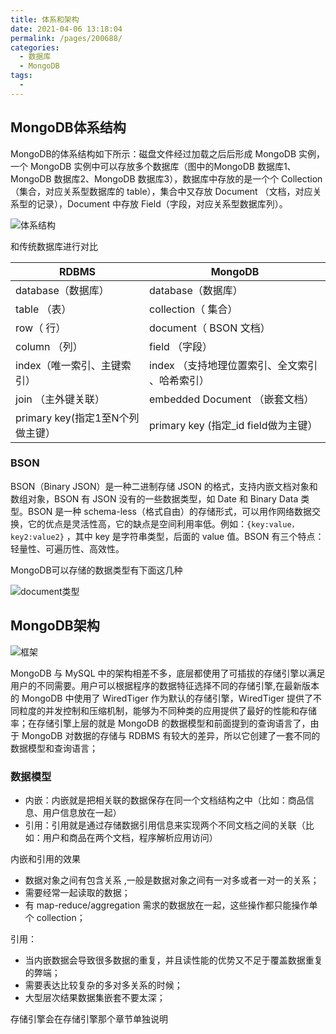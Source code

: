 ```yaml
---
title: 体系和架构
date: 2021-04-06 13:18:04
permalink: /pages/200688/
categories:
  - 数据库
  - MongoDB
tags:
  - 
---
```

## MongoDB体系结构

MongoDB的体系结构如下所示：磁盘文件经过加载之后后形成 MongoDB 实例，一个 MongoDB 实例中可以存放多个数据库（图中的MongoDB 数据库1、MongoDB 数据库2、MongoDB 数据库3），数据库中存放的是一个个 Collection （集合，对应关系型数据库的 table），集合中又存放 Document （文档，对应关系型的记录），Document 中存放 Field（字段，对应关系型数据库列）。

![体系结构](https://img.xiaoyou66.com/2021/04/06/085c7b0b25f65.png)

和传统数据库进行对比

| RDBMS                            | MongoDB                                         |
| -------------------------------- | ----------------------------------------------- |
| database（数据库）               | database（数据库）                              |
| table （表）                     | collection（ 集合）                             |
| row（ 行）                       | document（ BSON 文档）                          |
| column （列）                    | field （字段）                                  |
| index（唯一索引、主键索引）      | index （支持地理位置索引、全文索引 、哈希索引） |
| join （主外键关联）              | embedded Document （嵌套文档）                  |
| primary key(指定1至N个列做主键） | primary key (指定_id field做为主键）            |

### BSON

BSON（Binary JSON）是一种二进制存储 JSON 的格式，支持内嵌文档对象和数组对象，BSON 有 JSON 没有的一些数据类型，如 Date 和 Binary Data 类型。BSON 是一种 schema-less（格式自由）的存储形式，可以用作网络数据交换，它的优点是灵活性高，它的缺点是空间利用率低。例如：`{key:value，key2:value2}` ，其中 key 是字符串类型，后面的 value 值。BSON 有三个特点：轻量性、可遍历性、高效性。

MongoDB可以存储的数据类型有下面这几种

![document类型](https://img.xiaoyou66.com/2021/04/06/715c21791e80e.png)

## MongoDB架构

![框架](https://img.xiaoyou66.com/2021/04/06/b51680aaede8a.png)

MongoDB 与 MySQL 中的架构相差不多，底层都使用了可插拔的存储引擎以满足用户的不同需要。用户可以根据程序的数据特征选择不同的存储引擎,在最新版本的 MongoDB 中使用了 WiredTiger 作为默认的存储引擎，WiredTiger 提供了不同粒度的并发控制和压缩机制，能够为不同种类的应用提供了最好的性能和存储率；在存储引擎上层的就是 MongoDB 的数据模型和前面提到的查询语言了，由于 MongoDB 对数据的存储与 RDBMS 有较大的差异，所以它创建了一套不同的数据模型和查询语言；

### 数据模型

- 内嵌：内嵌就是把相关联的数据保存在同一个文档结构之中（比如：商品信息、用户信息放在一起）
- 引用：引用就是通过存储数据引用信息来实现两个不同文档之间的关联（比如：用户和商品在两个文档，程序解析应用访问）

内嵌和引用的效果

- 数据对象之间有包含关系 ,一般是数据对象之间有一对多或者一对一的关系；
- 需要经常一起读取的数据；
- 有 map-reduce/aggregation 需求的数据放在一起，这些操作都只能操作单个 collection；

引用：

- 当内嵌数据会导致很多数据的重复，并且读性能的优势又不足于覆盖数据重复的弊端；
- 需要表达比较复杂的多对多关系的时候；
- 大型层次结果数据集嵌套不要太深；

存储引擎会在存储引擎那个章节单独说明